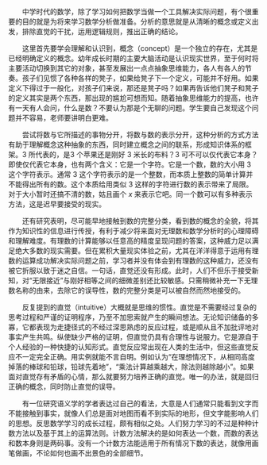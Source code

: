 &ensp;&ensp;&ensp;&ensp;中学时代的数学，除了学习如何把数学当做一个工具解决实际问题，有个很重要的目的就是为将来学习数学分析做准备。分析的意思就是从清晰的概念或定义出发，排除直觉的干扰，运用逻辑规则，推出正确的结论。

&ensp;&ensp;&ensp;&ensp;这里首先要学会理解和认识到，概念（concept）是一个独立的存在，尤其是已经明确定义的概念。幼年成长时期的主要大脑活动是认识现实世界，至于何时将主要活动切换到其它的对象，甚至发展出一点点抽象思维能力，各人有各人的节奏。孩子们见惯了各种各样的凳子，如果给凳子下一个定义，可能并不好用。如果定义下得过于一般化，对孩子们来说，那还是凳子吗？如果再告诉他们凳子和凳子的定义其实是两个东西，那出现的尴尬可想而知。随着抽象思维能力的提高，也许有一天有人会问，什么是数？不要认为那是个无聊的问题。学生要自己发现这个问题并不容易，老师要讲明白更难。

&ensp;&ensp;&ensp;&ensp;尝试将数与它所描述的事物分开，将数与数的表示分开，这种分析的方式方法有助于理解概念这种抽象的东西，同时建立概念之间的联系，形成知识体系的框架。$3$ 所代表的，是$3$ 个苹果还是刚好 $3$ 米长的布料？$3$ 可不可以仅代表它本身？即使仅代表它本身，也有两个含义：它是一个字符。它是一个数，数的大小用 $3$ 这个字符表示。通常 $3$ 这个字符表示的是一个整数，而本质上整数的简单计算并不能得出所有的数。这个本质给用类似 $3$ 这样的字符进行数的表示带来了局限。对于大小暂时还搞不清的数，姑且画个 $x$ 来表示它吧。同一个数可以有多种表示方法，这是迟早要接受的现实。

&ensp;&ensp;&ensp;&ensp;还有研究表明，尽可能早地接触到数的完整分类，看到数的概念的全貌，将其作为知识性的信息进行传授，有利于减少将来面对无理数和数学分析时的心理障碍和理解难度。有理数的计算能够以任意高的精度呈现问题的答案，这种威力足以满足绝大多数的现实需要。但在累积大量现实体验之前，尤其在洋洋得意于运用有理数的运算成功解决实际问题之前，学习者并没有体会到有理数的这种威力，还没有被它折服以致于迷之自信。一句话，直觉还没有形成。此时，人们不但乐于接受新知，对“无限接近”与刚好相等之间的细微差别还比较敏感。只需稍微补充一下无理数名称的由来，去除它的误导性，数的完整分类是可以被自然而然地接受的。

&ensp;&ensp;&ensp;&ensp;反复提到的直觉（intuitive）大概就是思维的惯性。直觉是不需要经过复杂的思考过程和严谨的证明程序，乃至不加思索就产生的瞬间想法。无论知识储备的多寡，它都表现为走捷径式的不经过深思熟虑的反应过程，或是顺从且不加批评地对事实产生共鸣。纵使缺少严格的证明，但直觉仍具有合理性与说服力。它是源自于个人经验的一种快捷的认知形式。直觉反应常出现在人类的生活中，但这些直觉反应不一定完全正确。用实例就能不言自明。例如认为“在理想情况下，从相同高度掉落的棒球和铅球，铅球先着地”，“乘法计算越乘越大，除法则越除越小”。如果面对直觉存有矛盾的心情，那么就要努力培养正确的直觉。唯一的办法，就是回归正确的概念，同时防止直觉的误导。

&ensp;&ensp;&ensp;&ensp;有一位研究语义学的学者表达过自己的看法，大意是人们通常只能看到文字而不能接触到事实，就像人们总是面对地图而看不到实际的地形，但文字能影响人们的思想。反思数学学习的成长过程，颇有相似之处。人们努力学习的不过是种种计数方法以及基于其上的运算法则。计数方法解决的是如何表达一个数，而数的表达和数本身则是两码事。没有一个计数方法能适用于所有情况下数的表达，就像用画笔做画，不论如何也画不出景色的全部细节。